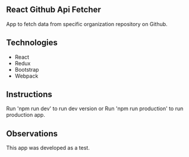 ## React Github Api Fetcher

App to fetch data from specific organization repository on Github.

## Technologies

- React
- Redux
- Bootstrap
- Webpack

## Instructions

Run 'npm run dev' to run dev version
or
Run 'npm run production' to run production app.

## Observations

This app was developed as a test.